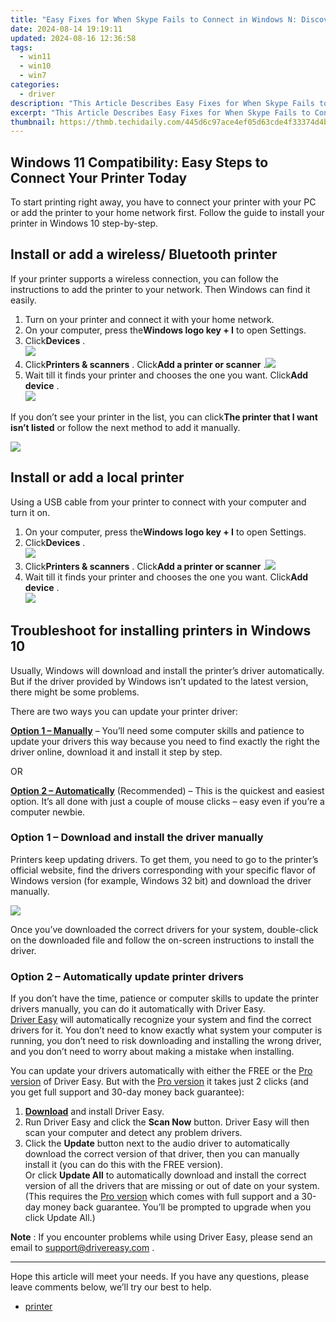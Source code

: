 ```yaml
---
title: "Easy Fixes for When Skype Fails to Connect in Windows N: Discover Your Pathway to Seamless Communication!"
date: 2024-08-14 19:19:11
updated: 2024-08-16 12:36:58
tags:
  - win11
  - win10
  - win7
categories:
  - driver
description: "This Article Describes Easy Fixes for When Skype Fails to Connect in Windows N: Discover Your Pathway to Seamless Communication!"
excerpt: "This Article Describes Easy Fixes for When Skype Fails to Connect in Windows N: Discover Your Pathway to Seamless Communication!"
thumbnail: https://thmb.techidaily.com/445d6c97ace4ef05d63cde4f33374d4b0783e76d1e91d61e1ddb527be75674b2.jpg
---
```


## Windows 11 Compatibility: Easy Steps to Connect Your Printer Today

To start printing right away, you have to connect your printer with your PC or add the printer to your home network first. Follow the guide to install your printer in Windows 10 step-by-step.

## Install or add a wireless/ Bluetooth printer

 If your printer supports a wireless connection, you can follow the instructions to add the printer to your network. Then Windows can find it easily.

1. Turn on your printer and connect it with your home network.
2. On your computer, press the**Windows logo key + I** to open Settings.
3. Click**Devices** .  
![](https://images.drivereasy.com/wp-content/uploads/2019/07/1-8.jpg)
4. Click**Printers & scanners** . Click**Add a printer or scanner** .![](https://images.drivereasy.com/wp-content/uploads/2019/07/2-6.jpg)
5. Wait till it finds your printer and chooses the one you want. Click**Add device** .  
![](https://images.drivereasy.com/wp-content/uploads/2019/07/3-5.jpg)

 If you don’t see your printer in the list, you can click**The printer that I want isn’t listed** or follow the next method to add it manually.

![](https://images.drivereasy.com/wp-content/uploads/2019/07/4-5.jpg)

## Install or add a local printer

 Using a USB cable from your printer to connect with your computer and turn it on.

1. On your computer, press the**Windows logo key + I** to open Settings.
2. Click**Devices** .  
![](https://images.drivereasy.com/wp-content/uploads/2019/07/1-8.jpg)
3. Click**Printers & scanners** . Click**Add a printer or scanner** .![](https://images.drivereasy.com/wp-content/uploads/2019/07/2-6.jpg)
4. Wait till it finds your printer and chooses the one you want. Click**Add device** .  
![](https://images.drivereasy.com/wp-content/uploads/2019/07/3-5.jpg)

## Troubleshoot for installing printers in Windows 10

 Usually, Windows will download and install the printer’s driver automatically. But if the driver provided by Windows isn’t updated to the latest version, there might be some problems.

There are two ways you can update your printer driver:

**[Option 1 – Manually](https://tools.techidaily.com/drivereasy/download/)**  – You’ll need some computer skills and patience to update your drivers this way because you need to find exactly the right the driver online, download it and install it step by step.

OR

**[Option 2 – Automatically](https://tools.techidaily.com/drivereasy/download/)**  (Recommended) – This is the quickest and easiest option. It’s all done with just a couple of mouse clicks – easy even if you’re a computer newbie.

### Option 1 – Download and install the driver manually

 Printers keep updating drivers. To get them, you need to go to the[](https://support.hp.com/us-en/drivers/selfservice/hp-envy-5000-all-in-one-printer-series/14095644/model/14095768) printer’s official website, find the drivers corresponding with your specific flavor of Windows version (for example, Windows 32 bit) and download the driver manually.

![](https://images.drivereasy.com/wp-content/uploads/2019/07/hp-1024x725.jpg)

 Once you’ve downloaded the correct drivers for your system, double-click on the downloaded file and follow the on-screen instructions to install the driver.

### Option 2 – Automatically update printer drivers

 If you don’t have the time, patience or computer skills to update the printer drivers manually, you can do it automatically with Driver Easy.  
[Driver Easy](https://tools.techidaily.com/drivereasy/download/) will automatically recognize your system and find the correct drivers for it. You don’t need to know exactly what system your computer is running, you don’t need to risk downloading and installing the wrong driver, and you don’t need to worry about making a mistake when installing.

 You can update your drivers automatically with either the FREE or the [Pro version](https://tools.techidaily.com/drivereasy/download/) of Driver Easy. But with the [Pro version](https://tools.techidaily.com/drivereasy/download/) it takes just 2 clicks (and you get full support and 30-day money back guarantee):

1. **[Download](https://tools.techidaily.com/drivereasy/download/)**  and install Driver Easy.
2. Run Driver Easy and click the **Scan Now** button. Driver Easy will then scan your computer and detect any problem drivers.
3. Click the **Update** button next to the audio driver to automatically download the correct version of that driver, then you can manually install it (you can do this with the FREE version).  
 Or click **Update All** to automatically download and install the correct version of all the drivers that are missing or out of date on your system. (This requires the [Pro version](https://tools.techidaily.com/drivereasy/download/) which comes with full support and a 30-day money back guarantee. You’ll be prompted to upgrade when you click Update All.)

**Note** : If you encounter problems while using Driver Easy, please send an email to [support@drivereasy.com](https://tools.techidaily.com/drivereasy/download/) .

---

 Hope this article will meet your needs. If you have any questions, please leave comments below, we’ll try our best to help.

* [printer](https://tools.techidaily.com/drivereasy/download/)

<ins class="adsbygoogle"
     style="display:block"
     data-ad-format="autorelaxed"
     data-ad-client="ca-pub-7571918770474297"
     data-ad-slot="1223367746"></ins>



<ins class="adsbygoogle"
     style="display:block"
     data-ad-client="ca-pub-7571918770474297"
     data-ad-slot="8358498916"
     data-ad-format="auto"
     data-full-width-responsive="true"></ins>
